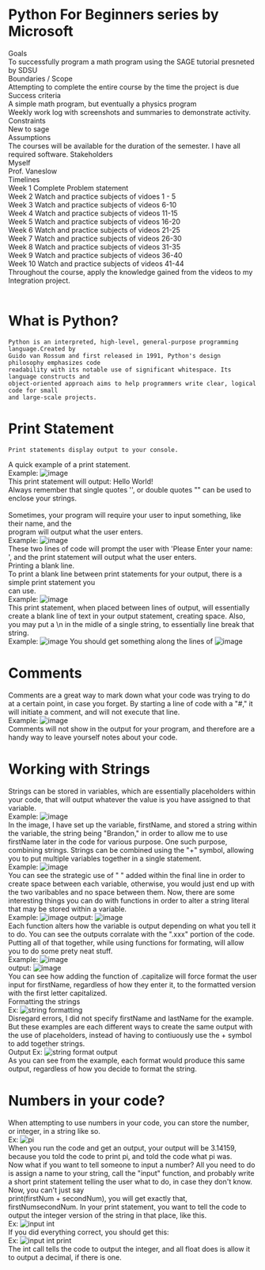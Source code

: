 # Python For Beginners series by Microsoft
Goals </br>
  To successfully program a math program using the SAGE tutorial presneted by SDSU </br>
Boundaries / Scope </br>
  Attempting to complete the entire course by the time the project is due </br>
Success criteria </br>
 A simple math program, but eventually a physics program </br>
  Weekly work log with screenshots and summaries to demonstrate activity. </br>
Constraints </br>
  New to sage </br>
Assumptions </br>
  The courses will be available for the duration of the semester.
  I have all required software.
 Stakeholders </br>
 Myself </br>
 Prof. Vaneslow </br>
Timelines </br>
Week 1 Complete Problem statement </br>
Week 2 Watch and practice subjects of vidoes 1 - 5 </br>
Week 3 Watch and practice subjects of videos 6-10 </br>
Week 4 Watch and practice subjects of videos 11-15 </br>
Week 5 Watch and practice subjects of videos 16-20 </br>
Week 6 Watch and practice subjects of videos 21-25 </br>
Week 7 Watch and practice subjects of videos 26-30 </br>
Week 8 Watch and practice subjects of videos 31-35 </br>
Week 9 Watch and practice subjects of videos 36-40 </br>
Week 10 Watch and practice subjects of videos 41-44 </br>
Throughout the course, apply the knowledge gained from the videos to my Integration project. </br>
</br>
# What is Python? </br>
    Python is an interpreted, high-level, general-purpose programming language.Created by
    Guido van Rossum and first released in 1991, Python's design philosophy emphasizes code
    readability with its notable use of significant whitespace. Its language constructs and
    object-oriented approach aims to help programmers write clear, logical code for small
    and large-scale projects.
# Print Statement </br>
    Print statements display output to your console.
A quick example of a print statement. </br>
    Example: ![image](https://user-images.githubusercontent.com/54412579/66274485-4c324700-e84d-11e9-832f-7fe5191853f0.png)
 </br>
    This print statement will output: Hello World! </br>
    Always remember that single quotes '', or double quotes "" can be used to enclose your strings. </br>
</br>
    Sometimes, your program will require your user to input something, like their name, and the </br>
    program will output what the user enters. </br>
    Example: ![image](https://user-images.githubusercontent.com/54412579/66274529-b5b25580-e84d-11e9-8759-956e2742c56d.png) </br>
    These two lines of code will prompt the user with 'Please Enter your name: ', and the print statement will output what the user enters. </br>
Printing a blank line. </br>
  To print a blank line between print statements for your output, there is a simple print statement you </br>
  can use. </br>
  Example: ![image](https://user-images.githubusercontent.com/54412579/66274538-d37fba80-e84d-11e9-8f7a-05843c8b4c62.png) </br>
  This print statement, when placed between lines of output, will essentially create a blank line of text in your output statement, creating space.
  Also, you may put a \n in the midle of a single string, to essentially line break that string. </br>
  Example: ![image](https://user-images.githubusercontent.com/54412579/66274596-2e191680-e84e-11e9-8d97-78ce98231dbd.png)
  You should get something along the lines of ![image](https://user-images.githubusercontent.com/54412579/66274604-425d1380-e84e-11e9-8b97-3812f478f167.png) </br>
# Comments </br>
  Comments are a great way to mark down what your code was trying to do at a certain point, in case you forget. By starting a line of code with a "#," it will initiate a comment, and will not execute that line. </br>
  Example: ![image](https://user-images.githubusercontent.com/54412579/66275532-8ef91c80-e857-11e9-9d82-b17f56855c1b.png) </br>
  Comments will not show in the output for your program, and therefore are a handy way to leave yourself notes about your code.
# Working with Strings </br>
  Strings can be stored in variables, which are essentially placeholders within your code, that will output whatever the value is you have assigned to that variable. </br>
  Example: ![image](https://user-images.githubusercontent.com/54412579/66275678-05e2e500-e859-11e9-8319-69de7f02e6f6.png) </br>
  In the image, I have set up the variable, firstName, and stored a string within the variable, the string being "Brandon," in order to allow me to use firstName later in the code for various purpose. 
  One such purpose, combining strings. Strings can be combined using the "+" symbol, allowing you to put multiple variables together in a single statement. </br>
  Example: ![image](https://user-images.githubusercontent.com/54412579/66275730-902b4900-e859-11e9-8731-c6531f8bd497.png) </br>
  You can see the strategic use of " " added within the final line in order to create space between each variable, otherwise, you would just end up with the two varibables and no space between them.
  Now, there are some interesting things you can do with functions in order to alter a string literal that may be stored within a variable. </br>
  Example: ![image](https://user-images.githubusercontent.com/54412579/66275833-8ce48d00-e85a-11e9-91ba-228a5d4b49a4.png) output: ![image](https://user-images.githubusercontent.com/54412579/66275839-9ec63000-e85a-11e9-802e-a2feedce04af.png) </br>
  Each function alters how the variable is output depending on what you tell it to do. You can see the outputs corralate with the ".xxx" portion of the code. </br>
  Putting all of that together, while using functions for formating, will allow you to do some prety neat stuff. </br>
  Example: ![image](https://user-images.githubusercontent.com/54412579/66275989-36784e00-e85c-11e9-8e87-9bf2b79479ca.png) </br>
  output: ![image](https://user-images.githubusercontent.com/54412579/66275996-45f79700-e85c-11e9-9fa6-c2138691ca46.png) </br>
  You can see how adding the function of .capitalize will force format the user input for firstName, regardless of how they enter it, to the formatted version with the first letter capitalized. </br>
Formatting the strings </br>
Ex: ![string formatting](https://user-images.githubusercontent.com/54412579/68091062-319dbe80-fe49-11e9-99d0-cde3213e4d7e.PNG) </br>
Disregard errors, I did not specify firstName and lastName for the example. But these examples are each different ways to create the same output with the use of placeholders, instead of having to contiuously use the + symbol to add together strings. </br>
Output Ex: ![string format output](https://user-images.githubusercontent.com/54412579/68091135-fbad0a00-fe49-11e9-8588-e07623d207d3.PNG) </br> 
As you can see from the example, each format would produce this same output, regardless of how you decide to format the string.
# Numbers in your code? </br>
When attempting to use numbers in your code, you can store the number, or integer, in a string like so. </br>
Ex: ![pi](https://user-images.githubusercontent.com/54412579/68098082-b78d2a00-fe88-11e9-8eaf-4a540eb3c95f.PNG) </br>
When you run the code and get an output, your output will be 3.14159, because you told the code to print pi, and told the code what pi was. </br>
Now what if you want to tell someone to input a number? All you need to do is assign a name to your string, call the "input" function, and probably write a short print statement telling the user what to do, in case they don't know. Now, you can't just say </br>
print(firstNum + secondNum), you will get exactly that, firstNumsecondNum. In your print statement, you want to tell the code to output the integer version of the string in that place, like this. </br>
Ex: ![input int](https://user-images.githubusercontent.com/54412579/68098190-52860400-fe89-11e9-94a0-6b0126ec0efa.PNG) </br>
If you did everything correct, you should get this: </br>
Ex: ![input int print](https://user-images.githubusercontent.com/54412579/68098208-6893c480-fe89-11e9-9c14-a1d139dbe34a.PNG) </br>
The int call tells the code to output the integer, and all float does is allow it to output a decimal, if there is one. </br>

